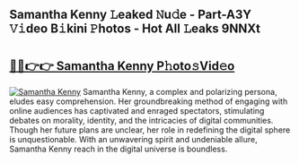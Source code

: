 ## Samantha Kenny 𝙻eaked 𝙽u𝚍e - Part-A3Y 𝚅𝚒deo B𝚒kini 𝙿hotos - Hot All 𝙻eaks 9NNXt

# <h2><a href="http://ld455eq.urlbe.top/?page=Samantha+Kenny">🔗🔗👉👉 Samantha Kenny P𝚑oto𝚜Vid𝚎o</a></h2>

[![Samantha Kenny](https://i.imgur.com/eBuTRDB.gif)](http://ld455eq.urlbe.top/?page=Samantha+Kenny)
Samantha Kenny, a complex and polarizing persona, eludes easy comprehension. Her groundbreaking method of engaging with online audiences has captivated and enraged spectators, stimulating debates on morality, identity, and the intricacies of digital communities. Though her future plans are unclear, her role in redefining the digital sphere is unquestionable. With an unwavering spirit and undeniable allure, Samantha Kenny reach in the digital universe is boundless.
